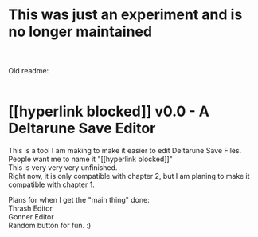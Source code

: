 

# This was just an experiment and is no longer maintained

<br><br>Old readme:<br><br>

# [[hyperlink blocked]] v0.0 - A Deltarune Save Editor 

This is a tool I am making to make it easier to edit Deltarune Save Files. <br>
People want me to name it "[[hyperlink blocked]]" <br>
This is very very very unfinished.<br>
Right now, it is only compatible with chapter 2, but I am planing to make it compatible with chapter 1.<br>


Plans for when I get the "main thing" done:<br>
Thrash Editor<br>
Gonner Editor<br>
Random button for fun. :)<br>
